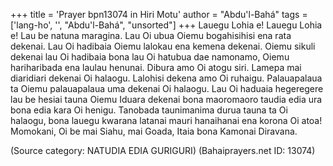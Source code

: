 +++
title = 'Prayer bpn13074 in Hiri Motu'
author = "Abdu'l-Bahá"
tags = ['lang-ho', '', "Abdu'l-Bahá", "unsorted"]
+++
Lauegu Lohia e! Lauegu Lohia e!
Lau be natuna maragina.  Lau Oi ubua Oiemu bogahisihisi ena rata dekenai.  Lau Oi hadibaia Oiemu lalokau ena kemena dekenai.  Oiemu sikuli dekenai lau Oi hadibaia bona  lau Oi hatubua dae namonamo, Oiemu hariharibada ena laulau henunai.  Dibura amo Oi atogu siri. Lamepa mai diaridiari dekenai Oi halaogu. Lalohisi dekena amo Oi ruhaigu.  Palauapalaua ta Oiemu palauapalaua uma dekenai Oi halaogu.  Lau Oi haduaia hegeregere lau be hesiai tauna Oiemu Iduara dekenai bona maoromaoro taudia edia ura bona edia kara Oi henigu.  Tanobada taunimanima durua tauna ta Oi halaogu, bona lauegu kwarana latanai mauri hanaihanai ena korona Oi atoa!  
Momokani, Oi be mai Siahu, mai Goada, Itaia bona Kamonai Diravana.

(Source category: NATUDIA EDIA GURIGURI)
(Bahaiprayers.net ID: 13074)
